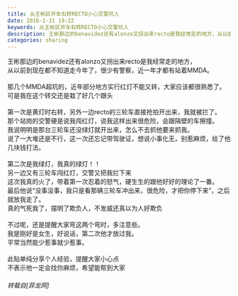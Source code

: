 ```yaml
---
title: 从王彬区开车右转RECTO小心交警坑人
date: 2016-1-31 19:22
keywords: 从王彬区开车右转RECTO小心交警坑人
description: 王彬那边的benavidez还有alonzo又拐出来recto是我经常走的地方，从以前到现在都不知道走今年了，很少有警察，近一年才都有站着MMDA。那几个MMDA超坑的，近年部分地方实行红灯不能又转，大家应该都很熟悉了。可是我在这个转交还是栽了好几个跟头第一次是黄灯时右转，另外一边recto的三轮车直接抢拍开出来，我就被拦了。那个站岗的交警硬是说我闯红灯，说我这样出来很危险，会跟隔壁的车擦撞。我说明明是那台三轮车还没绿灯就开出来，怎么不去抓他要来抓我。说了一大堆还是不行，这一次还忘记带驾驶证，想说小事化无，别惹麻烦，给了他几块钱打法。第二次是我绿灯，我真的绿灯！！另一边又有三轮车闯红灯，交警又把我拦下来这次我真的火了，带着第一次忍着的怒气，硬生生的跟他好好的理论了一番。最后他说“没事没事，我只是看那辆三轮车冲出来，很危险，才把你停下来”，之后就放我走了。真的气死我了，摆明了欺负人，不发威还真以为人好欺负不过呢，还是提醒大家弯这两个弯时，多注意些。我是刚好是女生，好说话，第二次他才放过我。平常当然能少惹事就少惹事。此贴单纯分享个人经验，提醒大家小心点不表示他一定会找你麻烦，希望能帮到大家
categories: sharing
---
```

<td class="t_f" id="postmessage_279799">

王彬那边的benavidez还有alonzo又拐出来recto是我经常走的地方，<br/>
从以前到现在都不知道走今年了，很少有警察，近一年才都有站着MMDA。<br/>
<br/>
那几个MMDA超坑的，近年部分地方实行红灯不能又转，大家应该都很熟悉了。<br/>
可是我在这个转交还是栽了好几个跟头<img alt="" border="0" onclick="" onmouseover="" smilieid="257" src="static/image/smiley/Xiongmao/12.gif"/><br/>
<br/>
第一次是黄灯时右转，另外一边recto的三轮车直接抢拍开出来，我就被拦了。<br/>
那个站岗的交警硬是说我闯红灯，说我这样出来很危险，会跟隔壁的车擦撞。<br/>
我说明明是那台三轮车还没绿灯就开出来，怎么不去抓他要来抓我。<br/>
说了一大堆还是不行，这一次还忘记带驾驶证，想说小事化无，别惹麻烦，给了他几块钱打法。<br/>
<br/>
第二次是我绿灯，我真的绿灯！！<br/>
另一边又有三轮车闯红灯，交警又把我拦下来<img alt="" border="0" onclick="" onmouseover="" smilieid="272" src="static/image/smiley/Xiongmao/38.gif"/><br/>
这次我真的火了，带着第一次忍着的怒气，硬生生的跟他好好的理论了一番。<br/>
最后他说“没事没事，我只是看那辆三轮车冲出来，很危险，才把你停下来”，之后就放我走了。<br/>
真的气死我了，摆明了欺负人，不发威还真以为人好欺负<img alt="" border="0" onclick="" onmouseover="" smilieid="275" src="static/image/smiley/Xiongmao/13.gif"/><br/>
<br/>
不过呢，还是提醒大家弯这两个弯时，多注意些。<br/>
我是刚好是女生，好说话，第二次他才放过我。<br/>
平常当然能少惹事就少惹事。<br/>
<br/>
此贴单纯分享个人经验，提醒大家小心点<br/>
不表示他一定会找你麻烦，希望能帮到大家<img alt="" border="0" onclick="" onmouseover="" smilieid="262" src="static/image/smiley/Xiongmao/29.gif"/></td>
###### 转载自[菲龙网]